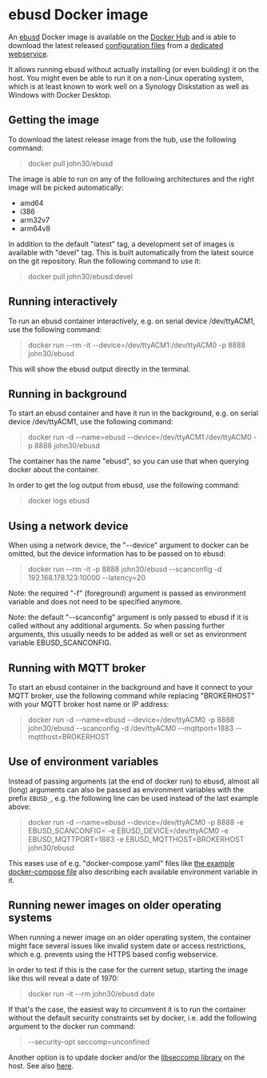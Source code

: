 ebusd Docker image
==================

An [ebusd](https://github.com/john30/ebusd/) Docker image is available on the
[Docker Hub](https://hub.docker.com/r/john30/ebusd/) and is able to download the latest released
[configuration files](https://github.com/john30/ebusd-configuration/) from a [dedicated webservice](https://cfg.ebusd.eu/).

It allows running ebusd without actually installing (or even building) it on the host.
You might even be able to run it on a non-Linux operating system, which is at least known to
work well on a Synology Diskstation as well as Windows with Docker Desktop.


Getting the image
-----------------
To download the latest release image from the hub, use the following command:  
> docker pull john30/ebusd

The image is able to run on any of the following architectures and the right image will be picked automatically:
* amd64
* i386
* arm32v7
* arm64v8

In addition to the default "latest" tag, a development set of images is available with "devel" tag. This is built
automatically from the latest source on the git repository. Run the following command to use it: 

> docker pull john30/ebusd:devel


Running interactively
---------------------
To run an ebusd container interactively, e.g. on serial device /dev/ttyACM1, use the following command:
> docker run --rm -it --device=/dev/ttyACM1:/dev/ttyACM0 -p 8888 john30/ebusd

This will show the ebusd output directly in the terminal.


Running in background
---------------------
To start an ebusd container and have it run in the background, e.g. on serial device /dev/ttyACM1, use the following command:
> docker run -d --name=ebusd --device=/dev/ttyACM1:/dev/ttyACM0 -p 8888 john30/ebusd

The container has the name "ebusd", so you can use that when querying docker about the container.

In order to get the log output from ebusd, use the following command:
> docker logs ebusd


Using a network device
----------------------
When using a network device, the "--device" argument to docker can be omitted, but the device information has to be
passed on to ebusd:
> docker run --rm -it -p 8888 john30/ebusd --scanconfig -d 192.168.178.123:10000 --latency=20

Note: the required "-f" (foreground) argument is passed as environment variable and does not need to be specified anymore.

Note: the default "--scanconfig" argument is only passed to ebusd if it is called without any additional arguments.
So when passing further arguments, this usually needs to be added as well or set as environment variable EBUSD_SCANCONFIG.


Running with MQTT broker
------------------------
To start an ebusd container in the background and have it connect to your MQTT broker, use the following command while
replacing "BROKERHOST" with your MQTT broker host name or IP address:
> docker run -d --name=ebusd --device=/dev/ttyACM0 -p 8888 john30/ebusd --scanconfig -d /dev/ttyACM0 --mqttport=1883 --mqtthost=BROKERHOST


Use of environment variables
----------------------------
Instead of passing arguments (at the end of docker run) to ebusd, almost all (long) arguments can also be passed as
environment variables with the prefix `EBUSD_`, e.g. the following line can be used instead of the last example above:
> docker run -d --name=ebusd --device=/dev/ttyACM0 -p 8888 -e EBUSD_SCANCONFIG= -e EBUSD_DEVICE=/dev/ttyACM0 -e EBUSD_MQTTPORT=1883 -e EBUSD_MQTTHOST=BROKERHOST john30/ebusd

This eases use of e.g. "docker-compose.yaml" files like [the example docker-compose file](https://github.com/john30/ebusd/blob/master/contrib/docker/docker-compose.example.yaml) also describing each available environment variable in it.


Running newer images on older operating systems
-----------------------------------------------
When running a newer image on an older operating system, the container might face several issues like invalid system
date or access restrictions, which e.g. prevents using the HTTPS based config webservice.

In order to test if this is the case for the current setup, starting the image like this will reveal a date of 1970:
> docker run -it --rm john30/ebusd date

If that's the case, the easiest way to circumvent it is to run the container without the default security constraints
set by docker, i.e. add the following argument to the docker run command:
> --security-opt seccomp=unconfined

Another option is to update docker and/or the [libseccomp library](https://github.com/moby/moby/issues/40734) on the
host. See also [here](https://serverfault.com/questions/1037146/docker-container-with-random-date/1048351#1048351).
